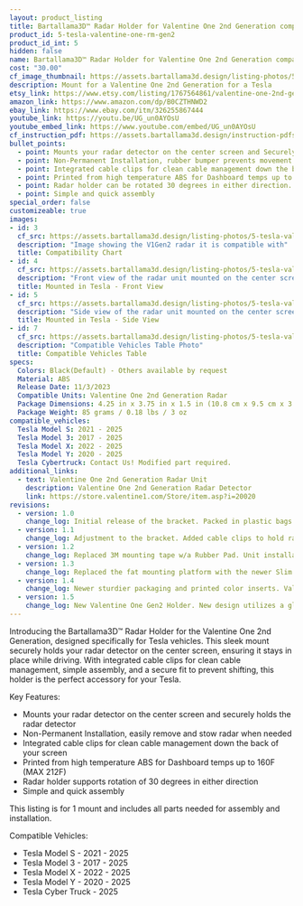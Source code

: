```yaml
---
layout: product_listing
title: Bartallama3D™ Radar Holder for Valentine One 2nd Generation compatible with Tesla Vehicles
product_id: 5-tesla-valentine-one-rm-gen2
product_id_int: 5
hidden: false
name: Bartallama3D™ Radar Holder for Valentine One 2nd Generation compatible with Tesla Vehicles
cost: "30.00"
cf_image_thumbnail: https://assets.bartallama3d.design/listing-photos/5-tesla-valentine-one-rm-gen2/0.jpg
description: Mount for a Valentine One 2nd Generation for a Tesla
etsy_link: https://www.etsy.com/listing/1767564861/valentine-one-2nd-generation-tesla-radar
amazon_link: https://www.amazon.com/dp/B0CZTHNWD2
ebay_link: https://www.ebay.com/itm/326255867444
youtube_link: https://youtu.be/UG_un0AYOsU
youtube_embed_link: https://www.youtube.com/embed/UG_un0AYOsU
cf_instruction_pdf: https://assets.bartallama3d.design/instruction-pdfs/Bartallama3D-Radar-Holder-Assembly-Instructions.pdf
bullet_points:
  - point: Mounts your radar detector on the center screen and Securely holds the radar detector
  - point: Non-Permanent Installation, rubber bumper prevents movement and enables easy removal for storage
  - point: Integrated cable clips for clean cable management down the back of your screen
  - point: Printed from high temperature ABS for Dashboard temps up to 160F (MAX 212F)
  - point: Radar holder can be rotated 30 degrees in either direction. 
  - point: Simple and quick assembly
special_order: false
customizeable: true
images:
- id: 3
  cf_src: https://assets.bartallama3d.design/listing-photos/5-tesla-valentine-one-rm-gen2/3.jpg
  description: "Image showing the V1Gen2 radar it is compatible with"
  title: Compatibility Chart
- id: 4
  cf_src: https://assets.bartallama3d.design/listing-photos/5-tesla-valentine-one-rm-gen2/4.jpg
  description: "Front view of the radar unit mounted on the center screen of a Tesla"
  title: Mounted in Tesla - Front View
- id: 5
  cf_src: https://assets.bartallama3d.design/listing-photos/5-tesla-valentine-one-rm-gen2/5.jpg
  description: "Side view of the radar unit mounted on the center screen of a Tesla"
  title: Mounted in Tesla - Side View
- id: 7
  cf_src: https://assets.bartallama3d.design/listing-photos/5-tesla-valentine-one-rm-gen2/Compatible-Vehicles-Table.jpg
  description: "Compatible Vehicles Table Photo"
  title: Compatible Vehicles Table
specs:
  Colors: Black(Default) - Others available by request 
  Material: ABS
  Release Date: 11/3/2023
  Compatible Units: Valentine One 2nd Generation Radar
  Package Dimensions: 4.25 in x 3.75 in x 1.5 in (10.8 cm x 9.5 cm x 3.8cm) [HxWxD]
  Package Weight: 85 grams / 0.18 lbs / 3 oz
compatible_vehicles:
  Tesla Model S: 2021 - 2025
  Tesla Model 3: 2017 - 2025
  Tesla Model X: 2022 - 2025
  Tesla Model Y: 2020 - 2025
  Tesla Cybertruck: Contact Us! Modified part required.
additional_links:
  - text: Valentine One 2nd Generation Radar Unit
    description: Valentine One 2nd Generation Radar Detector
    link: https://store.valentine1.com/Store/item.asp?i=20020
revisions:
  - version: 1.0
    change_log: Initial release of the bracket. Packed in plastic bags. 
  - version: 1.1
    change_log: Adjustment to the bracket. Added cable clips to hold radar power cables down the back of the screen. Packaged in cardboard boxes with all required parts.
  - version: 1.2
    change_log: Replaced 3M mounting tape w/a Rubber Pad. Unit installation is no longer permanent and allows for easy stowage of the radar unit. Same great grip as before and does not move while driving. Updated Box to be stronger and better looking w/branding. 
  - version: 1.3
    change_log: Replaced the fat mounting platform with the newer Slim platform found on most other radars. This enhances the aesthetic on the Tesla screen and makes the entire radar looker smaller/slimmer. 
  - version: 1.4
    change_log: Newer sturdier packaging and printed color inserts. Valentine One Gen2 holder has been changed to an Insert/Glove type holder from a tray type holder making the part stronger. The part also features a satisfying click when inserting the radar unit into the holder and also supports rotation up to 30 degrees in either direction to support Model S/X vehicles along with custom modded screens that have a tilt attachment added. 
  - version: 1.5
    change_log: New Valentine One Gen2 Holder. New design utilizes a glove type holder vs a insert type holder providing 360 degrees of hold. New holder has light texture applied to surface to enhance visual appeal, has bumps that create a click effect when inserting, and can be tilted in either direction by 30 degrees. 
---
```


Introducing the Bartallama3D™ Radar Holder for the Valentine One 2nd Generation, designed specifically for Tesla vehicles. This sleek mount securely holds your radar detector on the center screen, ensuring it stays in place while driving. With integrated cable clips for clean cable management, simple assembly, and a secure fit to prevent shifting, this holder is the perfect accessory for your Tesla.

Key Features:
- Mounts your radar detector on the center screen and securely holds the radar detector
- Non-Permanent Installation, easily remove and stow radar when needed
- Integrated cable clips for clean cable management down the back of your screen
- Printed from high temperature ABS for Dashboard temps up to 160F (MAX 212F)
- Radar holder supports rotation of 30 degrees in either direction
- Simple and quick assembly

This listing is for 1 mount and includes all parts needed for assembly and installation.

Compatible Vehicles:
- Tesla Model S - 2021 - 2025
- Tesla Model 3 - 2017 - 2025
- Tesla Model X - 2022 - 2025
- Tesla Model Y - 2020 - 2025
- Tesla Cyber Truck - 2025
